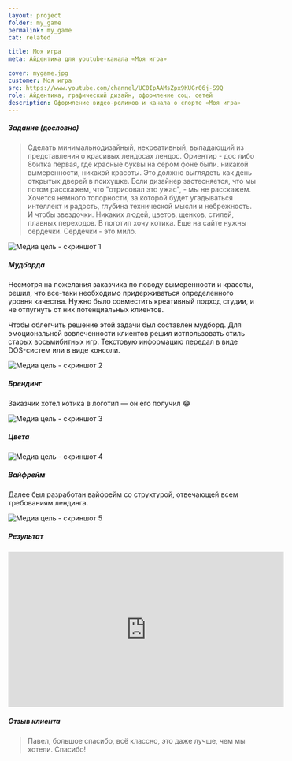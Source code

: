 ```yaml
---
layout: project
folder: my_game
permalink: my_game
cat: related

title: Моя игра
meta: Айдентика для youtube-канала «Моя игра»

cover: mygame.jpg
customer: Моя игра
src: https://www.youtube.com/channel/UC0IpAAMsZpx9KUGr06j-S9Q
role: Айдентика, графический дизайн, оформление соц. сетей
description: Оформление видео-роликов и канала о спорте «Моя игра»
---
```


##### Задание (дословно)
> Сделать минимальнодизайный, некреативный, выпадающий из представления о красивых лендосах лендос. Ориентир - дос либо 8битка первая, где красные буквы на сером фоне были. никакой вымеренности, никакой красоты. Это должно выглядеть как день открытых дверей в психушке.  Если дизайнер застесняется, что мы потом расскажем, что "отрисовал это ужас", - мы не расскажем. Хочется немного топорности, за которой будет угадываться интеллект и радость, глубина технической мысли и небрежность. И чтобы звездочки. Никаких людей, цветов, щенков, стилей, плавных переходов. В логотип хочу котика. Еще на сайте нужны сердечки. Сердечки - это мило.


![Медиа цель - скриншот 1]({{site.baseurl}}/img/project_img/{{page.folder}}/mediamission_bh.png)

<!-- Задание понравилось. Приступил к работе. -->

##### Мудборда
Несмотря на пожелания заказчика по поводу вымеренности и красоты, решил, что все-таки необходимо придерживаться определенного уровня качества. Нужно было совместить креативный подход студии, и не отпугнуть от них потенциальных клиентов.

Чтобы облегчить решение этой задачи был составлен мудборд. Для эмоциональной вовлеченности клиентов решил истпользовать стиль старых восьмибитных игр. Текстовую информацию передал в виде DOS-систем или в виде консоли. 

![Медиа цель - скриншот 2]({{site.baseurl}}/img/project_img/{{page.folder}}/mediamission_bh_2.png)

##### Брендинг
Заказчик хотел котика в логотип — он его получил :joy:

![Медиа цель - скриншот 3]({{site.baseurl}}/img/project_img/{{page.folder}}/mediamission_bh_3.png)

##### Цвета
![Медиа цель - скриншот 4]({{site.baseurl}}/img/project_img/{{page.folder}}/mediamission_bh_4.png)

##### Вайфрейм
Далее был разработан вайфрейм со структурой, отвечающей всем требованиям лендинга.

![Медиа цель - скриншот 5]({{site.baseurl}}/img/project_img/{{page.folder}}/mediamission_bh_5.png)

##### Результат

<iframe width="560" height="315" src="https://www.youtube.com/embed/l9fFZRBt6uA?rel=0" frameborder="0" allowfullscreen></iframe>

##### Отзыв клиента
> Павел, большое спасибо, всё классно, это даже лучше, чем мы хотели. Спасибо!

